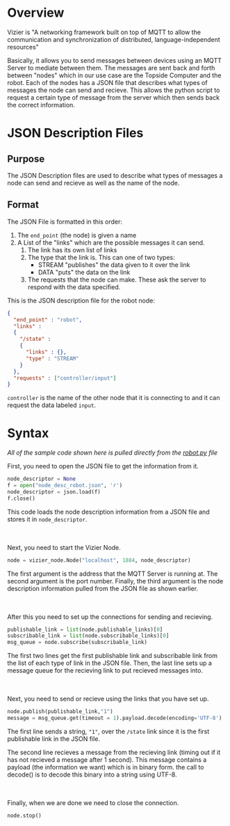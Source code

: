 # Overview
Vizier is 
"A networking framework built on top of MQTT to allow the communication and synchronization of distributed,
language-independent resources"


Basically, it allows you to send messages between devices using an MQTT Server to mediate between them. The messages are sent back and forth
between "nodes" which in our use case are the Topside Computer and the robot. Each of the nodes has a JSON file that describes
what types of messages the node can send and recieve. This allows the python script to request a certain type of message from the
server which then sends back the correct information.

# JSON Description Files
## Purpose
The JSON Description files are used to describe what types of messages a node can send and recieve as well as the name of the node.

## Format
The JSON File is formatted in this order:

1. The `end_point` (the node) is given a name
2. A List of the "links" which are the possible messages it can send.
   1. The link has its own list of links
   2. The type that the link is. This can one of two types:
      * STREAM "publishes" the data given to it over the link
      * DATA "puts" the data on the link
   3. The requests that the node can make. These ask the server to respond with the data specified.

This is the JSON description file for the robot node:
```JSON
{
  "end_point" : "robot",
  "links" :
  {
    "/state" :
    {
      "links" : {},
      "type" : "STREAM"
    }
  },
  "requests" : ["controller/input"]
}
```
`controller` is the name of the other node that it is connecting to and it can request the data labeled `input`.

# Syntax
*All of the sample code shown here is pulled directly from the [robot.py][1] file*

First, you need to open the JSON file to get the information from it.

```python
node_descriptor = None
f = open("node_desc_robot.json", 'r')
node_descriptor = json.load(f)
f.close()
```

This code loads the node description information from a JSON file and stores it in `node_descriptor`.  

<br><br>
Next, you need to start the Vizier Node.  
```python
node = vizier_node.Node("localhost", 1884, node_descriptor)
```
The first argument is the address that the MQTT Server is running at. The second argument is the port number. Finally, the third argument is the node description information pulled from the JSON file as shown earlier.  

<br><br>
After this you need to set up the connections for sending and recieving.

```python
publishable_link = list(node.publishable_links)[0]
subscribable_link = list(node.subscribable_links)[0]
msg_queue = node.subscribe(subscribable_link)
```
The first two lines get the first publishable link and subscribable link from the list of each type of link in the JSON file.
Then, the last line sets up a message queue for the recieving link to put recieved messages into.  

<br><br>
Next, you need to send or recieve using the links that you have set up. 
```python
node.publish(publishable_link,"1")
message = msg_queue.get(timeout = 1).payload.decode(encoding='UTF-8')
```

The first line sends a string, `"1"`, over the `/state` link since it is the first publishable link in the JSON file.  

The second line recieves a message from the recieving link (timing out if it has not recieved a message after 1 second).
This message contains a payload (the information we want) which is in binary form. the call to decode() is to decode this binary
into a string using UTF-8.  

<br><br>
Finally, when we are done we need to close the connection.
```python
node.stop()
```
[1]: https://github.com/chachmu/SwimmingSwarm/blob/849e48bec4546f2969349d917c4d93bd74bb12cf/robot.py

